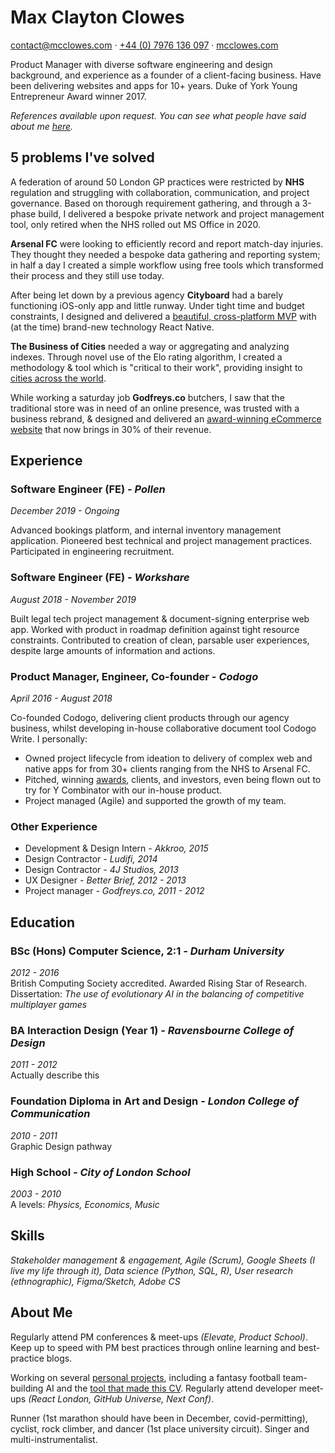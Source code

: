 <div class="page" id="p1"><h1 id="max-clayton-clowes">Max Clayton Clowes</h1>
<p><a href="mailto:contact@mcclowes.com">contact@mcclowes.com</a> · <a href="tel:+447976136097">+44 (0) 7976 136 097</a> · <a href="https://bit.ly/mcclowes">mcclowes.com</a></p>
 <p>Product Manager with diverse software engineering and design background, and experience as a founder of a client-facing business. Have been delivering websites and apps for 10+ years. Duke of York Young Entrepreneur Award winner 2017.</p>
<p><em>References available upon request. You can see what people have said about me <a href="https://github.com/mcclowes/mcclowes/blob/master/recommendations.md">here</a>.</em></p>
 <h2 id="5-problems-ive-solved">5 problems I&#39;ve solved</h2>
<p>A federation of around 50 London GP practices were restricted by <strong>NHS</strong> regulation and struggling with collaboration, communication, and project governance. Based on thorough requirement gathering, and through a 3-phase build, I delivered a bespoke private network and project management tool, only retired when the NHS rolled out MS Office in 2020.</p>
<p><strong>Arsenal FC</strong> were looking to efficiently record and report match-day injuries. They thought they needed a bespoke data gathering and reporting system; in half a day I created a simple workflow using free tools which transformed their process and they still use today.</p>
<p>After being let down by a previous agency <strong>Cityboard</strong> had a barely functioning iOS-only app and little runway. Under tight time and budget constraints, I designed and delivered a <a href="https://portfolio.mcclowes.co">beautiful, cross-platform MVP</a> with (at the time) brand-new technology React Native.</p>
<p><strong>The Business of Cities</strong> needed a way or aggregating and analyzing indexes. Through novel use of the Elo rating algorithm, I created a methodology &amp; tool which is &quot;critical to their work&quot;, providing insight to <a href="https://www.thebusinessofcities.com/partners">cities across the world</a>.</p>
<p>While working a saturday job <strong>Godfreys.co</strong> butchers, I saw that the traditional store was in need of an online presence, was trusted with a business rebrand, &amp; designed and delivered an <a href="https://portfolio.mcclowes.co">award-winning eCommerce website</a> that now brings in 30% of their revenue.</p>
 <h2 id="experience">Experience</h2>
<h3 id="software-engineer-fe---pollen">Software Engineer (FE) <em>- Pollen</em></h3>
<p><em>December 2019 - Ongoing</em></p>
<p>Advanced bookings platform, and internal inventory management application. Pioneered best technical and project management practices. Participated in engineering recruitment.</p>
<h3 id="software-engineer-fe---workshare">Software Engineer (FE) <em>- Workshare</em></h3>
<p><em>August 2018 - November 2019</em></p>
<p>Built legal tech project management &amp; document-signing enterprise web app. Worked with product in roadmap definition against tight resource constraints. Contributed to creation of clean, parsable user experiences, despite large amounts of information and actions.</p>
<h3 id="product-manager-engineer-co-founder---codogo">Product Manager, Engineer, Co-founder <em>- Codogo</em></h3>
<p><em>April 2016 - August 2018</em></p>
<p>Co-founded Codogo, delivering client products through our agency business, whilst developing in-house collaborative document tool Codogo Write. I personally:</p>
<ul>
<li>Owned project lifecycle from ideation to delivery of complex web and native apps for from 30+ clients ranging from the NHS to Arsenal FC.</li>
<li>Pitched, winning <a href="http://bit.ly/35F6psY">awards</a>, clients, and investors, even being flown out to try for Y Combinator with our in-house product.</li>
<li>Project managed (Agile) and supported the growth of my team.</li>
</ul>
<p></div> <div class="page" id="p2"></p>
<h3 id="other-experience">Other Experience</h3>
<ul>
<li>Development &amp; Design Intern <em>- Akkroo, 2015</em></li>
<li>Design Contractor <em>- Ludifi, 2014</em></li>
<li>Design Contractor <em>- 4J Studios, 2013</em></li>
<li>UX Designer <em>- Better Brief, 2012 - 2013</em></li>
<li>Project manager <em>- Godfreys.co, 2011 - 2012</em></li>
</ul>
 <h2 id="education">Education</h2>
<h3 id="bsc-hons-computer-science-21---durham-university">BSc (Hons) Computer Science, 2:1 <em>- Durham University</em></h3>
<p><em>2012 - 2016</em><br>British Computing Society accredited. Awarded Rising Star of Research.<br>Dissertation: <em>The use of evolutionary AI in the balancing of competitive multiplayer games</em></p>
<h3 id="ba-interaction-design-year-1---ravensbourne-college-of-design">BA Interaction Design (Year 1) <em>- Ravensbourne College of Design</em></h3>
<p><em>2011 - 2012</em><br>Actually describe this</p>
<h3 id="foundation-diploma-in-art-and-design---london-college-of-communication">Foundation Diploma in Art and Design <em>- London College of Communication</em></h3>
<p><em>2010 - 2011</em><br>Graphic Design pathway</p>
<h3 id="high-school---city-of-london-school">High School <em>- City of London School</em></h3>
<p><em>2003 - 2010</em><br>A levels: <em>Physics, Economics, Music</em></p>
 <h2 id="skills">Skills</h2>
<p><em>Stakeholder management &amp; engagement, Agile (Scrum), Google Sheets (I live my life through it), Data science (Python, SQL, R), User research (ethnographic), Figma/Sketch, Adobe CS</em>  </p>
 <h2 id="about-me">About Me</h2>
<p>Regularly attend PM conferences &amp; meet-ups <em>(Elevate, Product School)</em>. Keep up to speed with PM best practices through online learning and best-practice blogs.</p>
<p>Working on several <a href="https://github.com/mcclowes?tab=repositories">personal projects</a>, including a fantasy football team-building AI and the <a href="https://github.com/mcclowes/cv-maker">tool that made this CV</a>. Regularly attend developer meet-ups <em>(React London, GitHub Universe, Next Conf)</em>.</p>
<p>Runner (1st marathon should have been in December, covid-permitting), cyclist, rock climber, and dancer (1st place university circuit). Singer and multi-instrumentalist.</p>
</div>